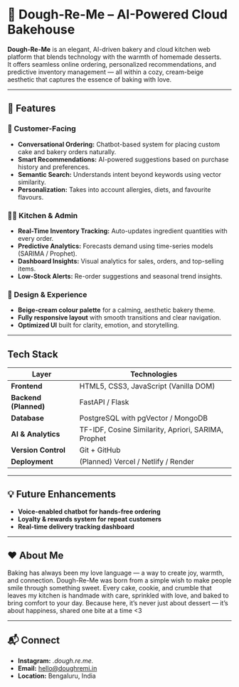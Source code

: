 # 🍰 Dough-Re-Me – AI-Powered Cloud Bakehouse

**Dough-Re-Me** is an elegant, AI-driven bakery and cloud kitchen web platform that blends technology with the warmth of homemade desserts.  
It offers seamless online ordering, personalized recommendations, and predictive inventory management — all within a cozy, cream-beige aesthetic that captures the essence of baking with love.

---

## 🌟 Features

### 🧁 Customer-Facing
- **Conversational Ordering:** Chatbot-based system for placing custom cake and bakery orders naturally.  
- **Smart Recommendations:** AI-powered suggestions based on purchase history and preferences.  
- **Semantic Search:** Understands intent beyond keywords using vector similarity.  
- **Personalization:** Takes into account allergies, diets, and favourite flavours.

### 👩‍🍳 Kitchen & Admin
- **Real-Time Inventory Tracking:** Auto-updates ingredient quantities with every order.  
- **Predictive Analytics:** Forecasts demand using time-series models (SARIMA / Prophet).  
- **Dashboard Insights:** Visual analytics for sales, orders, and top-selling items.  
- **Low-Stock Alerts:** Re-order suggestions and seasonal trend insights.

### 💬 Design & Experience
- **Beige-cream colour palette** for a calming, aesthetic bakery theme.  
- **Fully responsive layout** with smooth transitions and clear navigation.  
- **Optimized UI** built for clarity, emotion, and storytelling.

---

## Tech Stack

| Layer | Technologies |
|-------|---------------|
| **Frontend** | HTML5, CSS3, JavaScript (Vanilla DOM) |
| **Backend (Planned)** | FastAPI / Flask |
| **Database** | PostgreSQL with pgVector / MongoDB |
| **AI & Analytics** | TF-IDF, Cosine Similarity, Apriori, SARIMA, Prophet |
| **Version Control** | Git + GitHub |
| **Deployment** | (Planned) Vercel / Netlify / Render |

---
## 💡 Future Enhancements

- **Voice-enabled chatbot for hands-free ordering**
- **Loyalty & rewards system for repeat customers**
- **Real-time delivery tracking dashboard**

---
## ❤️ About Me

Baking has always been my love language — a way to create joy, warmth, and connection.
Dough-Re-Me was born from a simple wish to make people smile through something sweet.
Every cake, cookie, and crumble that leaves my kitchen is handmade with care, sprinkled with love, and baked to bring comfort to your day.
Because here, it’s never just about dessert — it’s about happiness, shared one bite at a time <3

---
## 📬 Connect

- **Instagram:** _.dough.re.me._
- **Email:** hello@doughremi.in
- **Location:** Bengaluru, India
